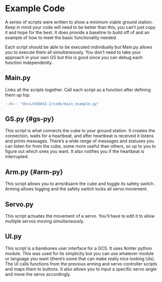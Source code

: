 # Example Code

A series of scripts were written to show a minimum viable ground station. Keep in mind your code will need to be better than this, you can’t just copy it and hope for the best. It does provide a baseline to build off of and an example of how to meet the basic functionality needed.

Each script should be able to be executed individually but Main.py allows you to execute them all simultaneously. You don’t need to take your approach in your own GS but this is good since you can debug each function independently.

## Main.py

Links all the scripts together. Call each script as a function after defining them up top.

```python title="main.py"
--8<-- "docs/AVDASI-2/code/main_example.py"
```

## GS.py {#gs-py}

This script is what connects the cube to your ground station. It creates the connection, waits for a heartbeat, and after heartbeat is received it listens and prints messages. There’s a wide range of messages and statuses you can listen for from the cube, some more useful than others, so up to you to figure out which ones you want. It also notifies you if the heartbeat is interrupted.

## Arm.py {#arm-py}

This script allows you to arm/disarm the cube and toggle its safety switch. Arming allows logging and the safety switch locks all servo movement. 

## Servo.py

This script actuates the movement of a servo. You’ll have to edit it to allow multiple servos moving simultaneously. 

## UI.py

This script is a barebones user interface for a GCS. It uses tkinter python module. This was used for its simplicity but you can use whatever module or language you want (there’s some that can make really nice looking UIs). The UI calls functions from the previous arming and servo controller scripts and maps them to buttons. It also allows you to input a specific servo angle and move the servo accordingly.